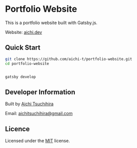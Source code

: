 # Portfolio Website

This is a portfolio website built with Gatsby.js.

Website: [aichi.dev](https://aichi.dev)

## Quick Start

```bash
git clone https://github.com/aichi-t/portfolio-website.git
cd portfolio-website


gatsby develop
```

## Developer Information

Built by [Aichi Tsuchihira](https://github.com/aichi-t)

Email: [aichitsuchihira@gmail.com](aichitsuchihira@gmail.com)

## Licence

Licensed under the [MIT](https://github.com/aichi-t/portfolio-website/blob/master/LICENSE) license.
